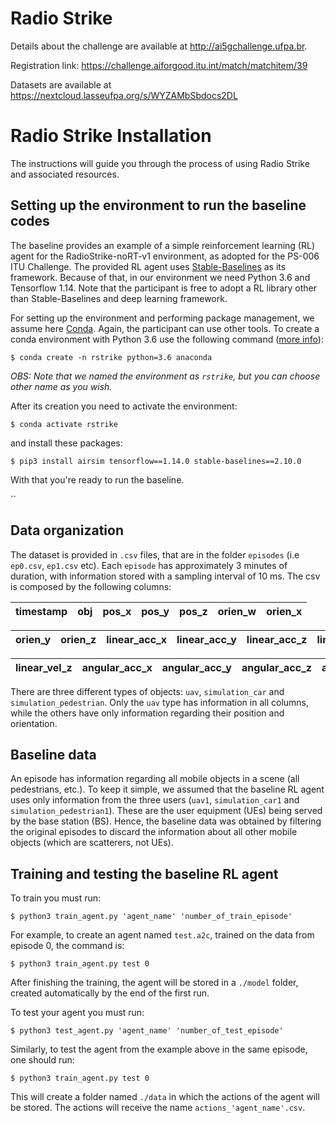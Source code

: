# Radio Strike

Details about the challenge are available at http://ai5gchallenge.ufpa.br.

Registration link: https://challenge.aiforgood.itu.int/match/matchitem/39

Datasets are available at https://nextcloud.lasseufpa.org/s/WYZAMbSbdocs2DL

# Radio Strike Installation
The instructions will guide you through the process of using Radio Strike and associated resources. 

## Setting up the environment to run the baseline codes
The baseline provides an example of a simple reinforcement learning (RL) agent for the RadioStrike-noRT-v1 environment, as adopted for the PS-006 ITU Challenge.
The provided RL agent uses [Stable-Baselines](https://github.com/Stable-Baselines-Team/stable-baselines) as its framework. Because of that, in our environment we need Python 3.6 and Tensorflow 1.14. Note that the participant is free to adopt a RL library other than Stable-Baselines and deep learning framework.

For setting up the environment and performing package management, we assume here [Conda](https://docs.conda.io/en/latest/). Again, the participant can use other tools. To create a conda environment with Python 3.6 use the following command ([more info](https://docs.conda.io/projects/conda/en/latest/user-guide/tasks/manage-python.html)):  

`$ conda create -n rstrike python=3.6 anaconda`

_OBS: Note that we named the environment as `rstrike`, but you can choose other name as you wish._

After its creation you need to activate the environment:

`$ conda activate rstrike`

and install these packages:

`$ pip3 install airsim tensorflow==1.14.0 stable-baselines==2.10.0`

With that you're ready to run the baseline.

``

## Data organization

The dataset is provided in `.csv` files, that are in the folder `episodes` (i.e `ep0.csv`, `ep1.csv` etc). Each `episode` has approximately 3 minutes of duration, with information stored with a sampling interval of 10 ms. The csv is composed by the following columns:

|timestamp|obj|pos_x|pos_y|pos_z|orien_w|orien_x|
|---|---|---|---|---|---|---|

|orien_y|orien_z|linear_acc_x|linear_acc_y|linear_acc_z|linear_vel_x|linear_vel_y|
|---|---|---|---|---|---|---|

|linear_vel_z|angular_acc_x|angular_acc_y|angular_acc_z|angular_vel_x|angular_vel_y|angular_vel_z|
|---|---|---|---|---|---|---|

There are three different types of objects: `uav`, `simulation_car` and `simulation_pedestrian`. Only the `uav` type has information in all columns, while the others have only information regarding their position and orientation. 

## Baseline data
An episode has information regarding all mobile objects in a scene (all pedestrians, etc.). To keep it simple, we assumed that the baseline RL agent uses only information from the three users (`uav1`, `simulation_car1` and `simulation_pedestrian1`). These are the user equipment (UEs) being served by the base station (BS). Hence, the baseline data was obtained by filtering the original episodes to discard the information about all other mobile objects (which are scatterers, not UEs).

## Training and testing the baseline RL agent
To train you must run:

`$ python3 train_agent.py 'agent_name' 'number_of_train_episode'`

For example, to create an agent named `test.a2c`, trained on the data from episode 0, the command is:

`$ python3 train_agent.py test 0`

After finishing the training, the agent will be stored in a `./model` folder, created automatically by the end of the first run.

To test your agent you must run:

`$ python3 test_agent.py 'agent_name' 'number_of_test_episode'`

Similarly, to test the agent from the example above in the same episode, one should run:

`$ python3 train_agent.py test 0`

This will create a folder named `./data` in which the actions of the agent will be stored. The actions will receive the name `actions_'agent_name'.csv`.